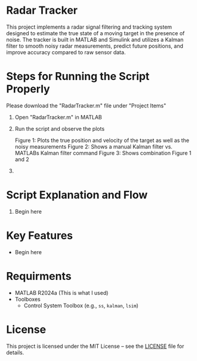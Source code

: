 # Radar Tracker
This project implements a radar signal filtering and tracking system designed to estimate the true state of a moving target in the presence of noise. The tracker is built in MATLAB and Simulink and utilizes a Kalman filter to smooth noisy radar measurements, predict future positions, and improve accuracy compared to raw sensor data.

# Steps for Running the Script Properly
Please download the "RadarTracker.m" file under "Project Items"

1. Open "RadarTracker.m" in MATLAB
   
2. Run the script and observe the plots
   
   Figure 1: Plots the true position and velocity of the target as well as the noisy measurements
   Figure 2: Shows a manual Kalman filter vs. MATLABs Kalman filter command
   Figure 3: Shows combination Figure 1 and 2
   
3.


# Script Explanation and Flow
1. Begin here

# Key Features
- Begin here
 
# Requirments
- MATLAB R2024a (This is what I used)
- Toolboxes
  - Control System Toolbox (e.g., `ss`, `kalman`, `lsim`)

# License
This project is licensed under the MIT License – see the [LICENSE](LICENSE) file for details.

